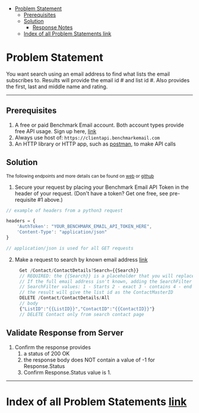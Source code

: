 - [Problem Statement](#problem-statement)
    - [Prerequisites](#prerequisites)
    - [Solution](#solution)
        - [Response Notes](#response-notes)
    - [Index of all Problem Statements link](#index-of-all-problem-statements-link)

# Problem Statement

You want search using an email address to find what lists the email subscribes to. Results will provide the email id # and list id #. Also provides the first, last and middle name and rating.

---

## Prerequisites

1. A free or paid Benchmark Email account. Both account types provide free API usage. Sign up here, [link](https://ui.benchmarkemail.com/Integrate#AP)
1. Always use host of: `https://clientapi.benchmarkemail.com`
1. An HTTP library or HTTP app, such as [postman](https://www.getpostman.com/), to make API calls

## Solution

<sub>The following endpoints and more details can be found on [web](https://developer.benchmarkemail.com/) or [github](https://github.com/BenchmarkEmail/RESTful-API-v3/tree/master/Postman%20Collections)</sub>

1. Secure your request by placing your Benchmark Email API Token in the header of your request. (Don't have a token?  Get one free, see pre-requisite #1 above.)

```javascript
// example of headers from a python3 request

headers = {
    'AuthToken': "YOUR_BENCHMARK_EMAIL_API_TOKEN_HERE",
    'Content-Type': "application/json" 
}

// application/json is used for all GET requests
```

2. Make a request to search by known email address [link]()

```js
     Get /Contact/ContactDetails?Search={{Search}} 
     // REQUIRED: the {{Search}} is a placeholder that you will replace with the full email address.
     // If the full email address isn't known, adding the SearchFilter value will allow you to use a partioal email
     // SearchFilter values: 1 - Starts 2 - exact 3 - contains 4 - end
     // the result will give the list id as the ContactMasterID
     DELETE /Contact/ContactDetails/All
     // body
     {"ListID":"{{ListID}}","ContactID":"{{ContactID}}"}
     // DELETE Contact only from search contact page
```

## Validate Response from Server

1. Confirm the response provides
    1. a status of 200 OK 
    1. the response body does NOT contain a value of -1 for Response.Status
    1. Confirm Response.Status value is 1.

---

# Index of all Problem Statements [link](https://benchmarkemail.github.io/RESTful-API-v3/)